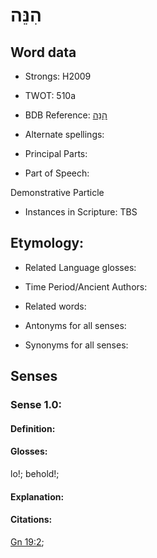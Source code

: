 # הִנֵּה

<!-- Status: S2="NeedsEdits" -->
<!-- Lexica used for edits:   -->

## Word data

* Strongs: H2009

* TWOT: 510a

* BDB Reference: [הִנֵּה](rc://en/bdb/dict/e.bz.ab)

* Alternate spellings:

* Principal Parts:

* Part of Speech:

Demonstrative Particle

* Instances in Scripture: TBS

## Etymology:

* Related Language glosses:

* Time Period/Ancient Authors:

* Related words:

* Antonyms for all senses:

* Synonyms for all senses:

## Senses

### Sense 1.0:

#### Definition:

#### Glosses:

lo!; behold!; 

#### Explanation:

#### Citations:

[Gn 19:2](rc://he/uhb/book/gen/19/2); 

